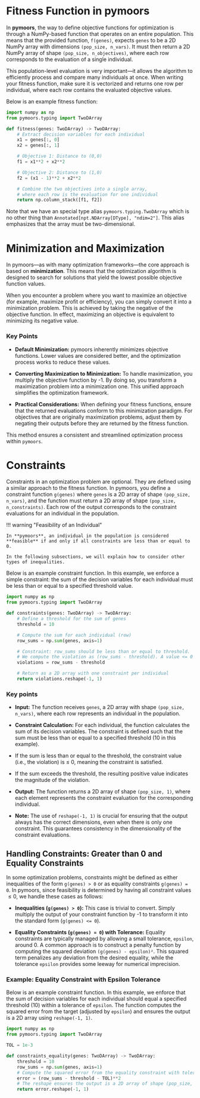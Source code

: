 # Fitness Function in pymoors

In **pymoors**, the way to define objective functions for optimization is through a NumPy-based function that operates on an entire population. This means that the provided function, `f(genes)`, expects `genes` to be a 2D NumPy array with dimensions `(pop_size, n_vars)`. It must then return a 2D NumPy array of shape `(pop_size, n_objectives)`, where each row corresponds to the evaluation of a single individual.

This population-level evaluation is very important—it allows the algorithm to efficiently process and compare many individuals at once. When writing your fitness function, make sure it is vectorized and returns one row per individual, where each row contains the evaluated objective values.

Below is an example fitness function:

```python
import numpy as np
from pymoors.typing import TwoDArray

def fitness(genes: TwoDArray) -> TwoDArray:
    # Extract decision variables for each individual
    x1 = genes[:, 0]
    x2 = genes[:, 1]

    # Objective 1: Distance to (0,0)
    f1 = x1**2 + x2**2

    # Objective 2: Distance to (1,0)
    f2 = (x1 - 1)**2 + x2**2

    # Combine the two objectives into a single array,
    # where each row is the evaluation for one individual
    return np.column_stack([f1, f2])
```

Note that we have an special type alias `pymoors.typing.TwoDArray` which is no other thing than `Annotated[npt.NDArray[DType], "ndim=2"]`. This alias emphasizes that the array must be two-dimensional.

# Minimization and Maximization

In pymoors—as with many optimization frameworks—the core approach is based on **minimization**. This means that the optimization algorithm is designed to search for solutions that yield the lowest possible objective function values.

When you encounter a problem where you want to maximize an objective (for example, maximize profit or efficiency), you can simply convert it into a minimization problem. This is achieved by taking the negative of the objective function. In effect, maximizing an objective is equivalent to minimizing its negative value.

### Key Points

- **Default Minimization:**
  pymoors inherently minimizes objective functions. Lower values are considered better, and the optimization process works to reduce these values.

- **Converting Maximization to Minimization:**
  To handle maximization, you multiply the objective function by -1. By doing so, you transform a maximization problem into a minimization one. This unified approach simplifies the optimization framework.

- **Practical Considerations:**
  When defining your fitness functions, ensure that the returned evaluations conform to this minimization paradigm. For objectives that are originally maximization problems, adjust them by negating their outputs before they are returned by the fitness function.

This method ensures a consistent and streamlined optimization process within `pymoors`.

# Constraints

Constraints in an optimization problem are optional. They are defined using a similar approach to the fitness function. In pymoors, you define a constraint function `g(genes)` where `genes` is a 2D array of shape `(pop_size, n_vars)`, and the function must return a 2D array of shape `(pop_size, n_constraints)`. Each row of the output corresponds to the constraint evaluations for an individual in the population.

!!! warning "Feasibility of an Individual"

    In **pymoors**, an individual in the population is considered **feasible** if and only if all constraints are less than or equal to 0.  
    
    In the following subsections, we will explain how to consider other types of inequalities.


Below is an example constraint function. In this example, we enforce a simple constraint: the sum of the decision variables for each individual must be less than or equal to a specified threshold value.

```python
import numpy as np
from pymoors.typing import TwoDArray

def constraints(genes: TwoDArray) -> TwoDArray:
    # Define a threshold for the sum of genes
    threshold = 10

    # Compute the sum for each individual (row)
    row_sums = np.sum(genes, axis=1)

    # Constraint: row_sums should be less than or equal to threshold.
    # We compute the violation as (row_sums - threshold). A value <= 0 means the constraint is satisfied.
    violations = row_sums - threshold

    # Return as a 2D array with one constraint per individual
    return violations.reshape(-1, 1)
```

### Key points

- **Input:**
The function receives `genes`, a 2D array with shape `(pop_size, n_vars)`, where each row represents an individual in the population.

- **Constraint Calculation:**
For each individual, the function calculates the sum of its decision variables. The constraint is defined such that the sum must be less than or equal to a specified threshold (10 in this example).
- If the sum is less than or equal to the threshold, the constraint value (i.e., the violation) is ≤ 0, meaning the constraint is satisfied.
- If the sum exceeds the threshold, the resulting positive value indicates the magnitude of the violation.

- **Output:**
The function returns a 2D array of shape `(pop_size, 1)`, where each element represents the constraint evaluation for the corresponding individual.

- **Note:**
The use of `reshape(-1, 1)` is crucial for ensuring that the output always has the correct dimensions, even when there is only one constraint. This guarantees consistency in the dimensionality of the constraint evaluations.


## Handling Constraints: Greater than 0 and Equality Constraints

In some optimization problems, constraints might be defined as either inequalities of the form `g(genes) > 0` or as equality constraints `g(genes) = 0`. In pymoors, since feasibility is determined by having all constraint values $≤ 0$, we handle these cases as follows:

- **Inequalities (`g(genes) > 0`):**
  This case is trivial to convert. Simply multiply the output of your constraint function by -1 to transform it into the standard form (`g(genes) <= 0`).

- **Equality Constraints (`g(genes) = 0`) with Tolerance:**
  Equality constraints are typically managed by allowing a small tolerance, `epsilon`, around 0. A common approach is to construct a penalty function by computing the squared deviation `(g(genes) - epsilon)²`. This squared term penalizes any deviation from the desired equality, while the tolerance `epsilon` provides some leeway for numerical imprecision.

### Example: Equality Constraint with Epsilon Tolerance

Below is an example constraint function. In this example, we enforce that the sum of decision variables for each individual should equal a specified threshold (10) within a tolerance of `epsilon`. The function computes the squared error from the target (adjusted by `epsilon`) and ensures the output is a 2D array using `reshape(-1, 1)`.

```python
import numpy as np
from pymoors.typing import TwoDArray

TOL = 1e-3

def constraints_equality(genes: TwoDArray) -> TwoDArray:
    threshold = 10
    row_sums = np.sum(genes, axis=1)
    # Compute the squared error from the equality constraint with tolerance epsilon.
    error = (row_sums - threshold - TOL)**2
    # The reshape ensures the output is a 2D array of shape (pop_size, 1)
    return error.reshape(-1, 1)
```
